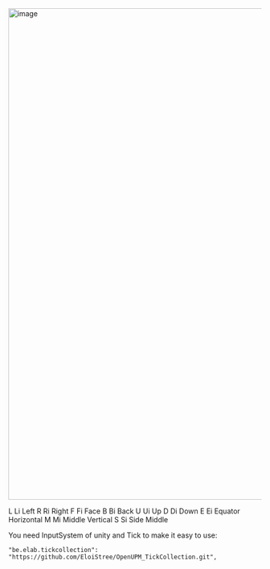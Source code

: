 <img width="1900" height="977" alt="image" src="https://github.com/user-attachments/assets/102c744b-60dd-45f6-a354-79c4fa39197d" />

L Li Left
R Ri Right
F Fi Face
B Bi Back
U Ui Up
D Di Down
E Ei Equator Horizontal
M Mi Middle Vertical
S Si Side Middle


You need InputSystem of unity and Tick to make it easy to use:  
```
"be.elab.tickcollection": "https://github.com/EloiStree/OpenUPM_TickCollection.git", 
```
